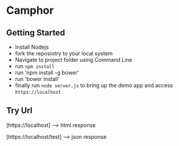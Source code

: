Camphor
========

Getting Started
--
- Install Nodejs
- fork the reposiotry to your local system
- Navigate to project folder using Command Line
- run `npm install`
- run 'npm install -g bower'
- run 'bower install'
- finally run `node server.js` to bring up the  demo app and access `https://localhost`


Try Url
--
[https://localhost]  --> html response

[https://localhost/test] --> json response
